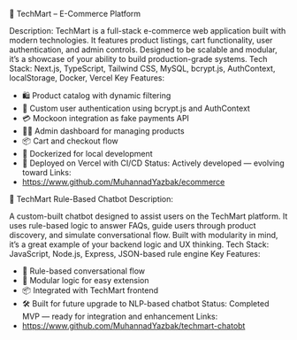 🛒 TechMart – E-Commerce Platform


Description:
TechMart is a full-stack e-commerce web application built with modern technologies. It features product listings, cart functionality, user authentication, and admin controls. Designed to be scalable and modular, it’s a showcase of your ability to build production-grade systems.
Tech Stack:
Next.js, TypeScript, Tailwind CSS, MySQL, bcrypt.js, AuthContext, localStorage, Docker, Vercel
Key Features:
- 🛍️ Product catalog with dynamic filtering
- 🔐 Custom user authentication using bcrypt.js and AuthContext
- 💳 Mockoon integration as fake payments API
- 🧑‍💼 Admin dashboard for managing products
- 📦 Cart and checkout flow
- 🐳 Dockerized for local development
- 🚀 Deployed on Vercel with CI/CD
Status:
Actively developed — evolving toward
Links:
- https://www.github.com/MuhannadYazbak/ecommerce





🤖 TechMart Rule-Based Chatbot
Description:


A custom-built chatbot designed to assist users on the TechMart platform. It uses rule-based logic to answer FAQs, guide users through product discovery, and simulate conversational flow. Built with modularity in mind, it’s a great example of your backend logic and UX thinking.
Tech Stack:
JavaScript, Node.js, Express, JSON-based rule engine
Key Features:
- 💬 Rule-based conversational flow
- 🧠 Modular logic for easy extension
- 📦 Integrated with TechMart frontend
- 🛠️ Built for future upgrade to NLP-based chatbot
Status:
Completed MVP — ready for integration and enhancement
Links:
- https://www.github.com/MuhannadYazbak/techmart-chatobt

